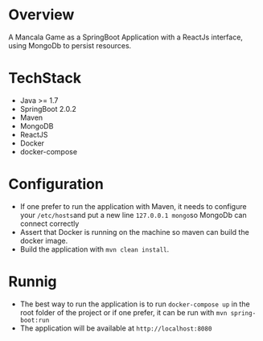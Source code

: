 # Overview

A Mancala Game as a SpringBoot Application with a ReactJs interface, using MongoDb to persist resources.

# TechStack
  * Java >= 1.7
  * SpringBoot 2.0.2
  * Maven
  * MongoDB
  * ReactJS
  * Docker
  * docker-compose
  
# Configuration
  * If one prefer to run the application with Maven, it needs to configure your ```/etc/hosts```and put a new line ```127.0.0.1 mongo```so MongoDb can connect correctly
  * Assert that Docker is running on the machine so maven can build the docker image.
  * Build the application with ```mvn clean install```. 
  
# Runnig
 * The best way to run the application is to run ```docker-compose up``` in the root folder of the project or if one prefer, it can be run with ```mvn spring-boot:run```
 * The application will be available at ```http://localhost:8080```
